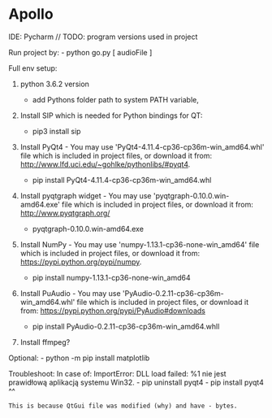 # Apollo
IDE: Pycharm
// TODO: program versions used in project


Run project by:
	- python go.py [ audioFile ]


Full env setup:
1. python 3.6.2 version
	- add Pythons folder path to system PATH variable,

2. Install SIP which is needed for Python bindings for QT:
	- pip3 install sip

3. Install PyQt4 - You may use 'PyQt4-4.11.4-cp36-cp36m-win_amd64.whl' file which is included in project files, 
   or download it from: http://www.lfd.uci.edu/~gohlke/pythonlibs/#pyqt4.
	- pip install PyQt4-4.11.4-cp36-cp36m-win_amd64.whl
4. Install pyqtgraph widget - You may use 'pyqtgraph-0.10.0.win-amd64.exe' file which is included in project files, 
   or download it from: http://www.pyqtgraph.org/
   	- pyqtgraph-0.10.0.win-amd64.exe

5. Install NumPy - You may use 'numpy-1.13.1-cp36-none-win_amd64' file which is included in project files, 
   or download it from: https://pypi.python.org/pypi/numpy.
	- pip install numpy-1.13.1-cp36-none-win_amd64

6.  Install PuAudio - You may use 'PyAudio-0.2.11-cp36-cp36m-win_amd64.whl' file which is included in project files, 
   or download it from: https://pypi.python.org/pypi/PyAudio#downloads
	- pip install PyAudio-0.2.11-cp36-cp36m-win_amd64.whll

7. Install ffmpeg?


Optional:
	- python -m pip install matplotlib


Troubleshoot:
	In case of: ImportError: DLL load failed: %1 nie jest prawidłową aplikacją systemu Win32.
		- pip uninstall pyqt4
		- pip install pyqt4 ^^ 
		
	This is because QtGui file was modified (why) and have - bytes.

